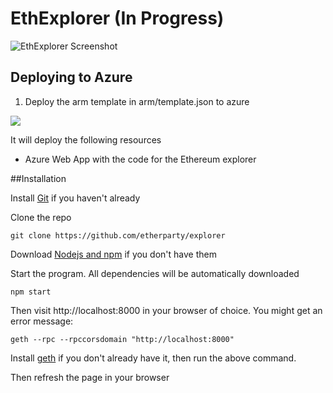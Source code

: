 # EthExplorer (In Progress)

![EthExplorer Screenshot](http://i.imgur.com/NHFYq0x.png)

## Deploying to Azure
1. Deploy the arm template in arm/template.json to azure
<a href="https://portal.azure.com/#create/Microsoft.Template/uri/https%3A%2F%2Fraw.githubusercontent.com%2Fdenniszielke%2Fexplorer%2Fmaster%2Farm%2Ftemplate.json" target="_blank">
    <img src="http://azuredeploy.net/deploybutton.png"/>
</a>  

It will deploy the following resources
- Azure Web App with the code for the Ethereum explorer

##Installation

Install [Git](https://git-scm.com/book/en/v2/Getting-Started-Installing-Git "Git installation") if you haven't already

Clone the repo

`git clone https://github.com/etherparty/explorer`

Download [Nodejs and npm](https://docs.npmjs.com/getting-started/installing-node "Nodejs install") if you don't have them

Start the program. All dependencies will be automatically downloaded

`npm start`

Then visit http://localhost:8000 in your browser of choice. You might get an error message:

`geth --rpc --rpccorsdomain "http://localhost:8000"`

Install [geth](https://github.com/ethereum/go-ethereum/wiki/Building-Ethereum "Geth install") if you don't already have it, then run the above command.

Then refresh the page in your browser 
